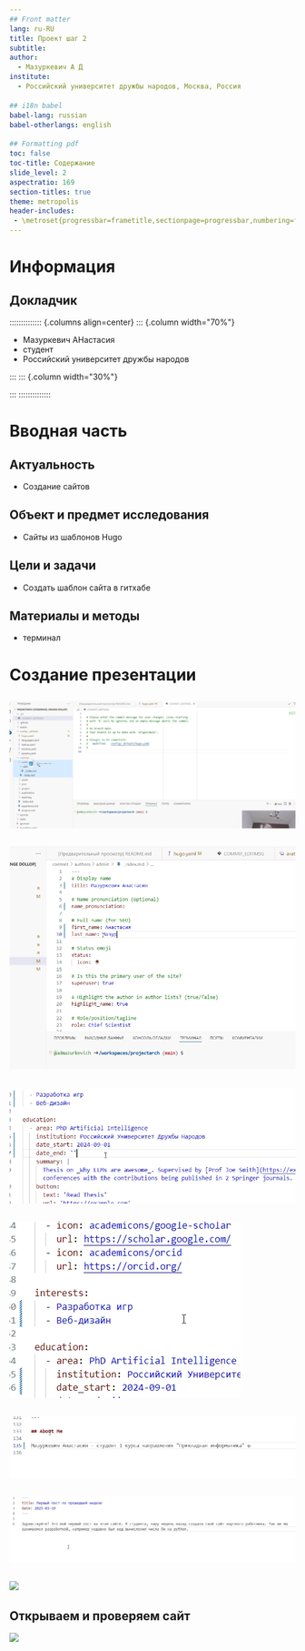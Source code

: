 ```yaml
---
## Front matter
lang: ru-RU
title: Проект шаг 2
subtitle: 
author:
  - Мазуркевич А Д
institute:
  - Российский университет дружбы народов, Москва, Россия

## i18n babel
babel-lang: russian
babel-otherlangs: english

## Formatting pdf
toc: false
toc-title: Содержание
slide_level: 2
aspectratio: 169
section-titles: true
theme: metropolis
header-includes:
 - \metroset{progressbar=frametitle,sectionpage=progressbar,numbering=fraction}
---
```


# Информация

## Докладчик

:::::::::::::: {.columns align=center}
::: {.column width="70%"}

  * Мазуркевич АНастасия
  * студент
  * Российский университет дружбы народов

:::
::: {.column width="30%"}


:::
::::::::::::::

# Вводная часть

## Актуальность

- Создание сайтов

## Объект и предмет исследования

- Сайты из шаблонов Hugo

## Цели и задачи

- Создать шаблон сайта в гитхабе

## Материалы и методы

- терминал

# Создание презентации

## 

![](./image/1.png)

## 

![](./image/2.png)

## 

![](./image/3.png)

## 

![](./image/4.png)

## 

![](./image/5.png)

## 
![](./image/6.png)

## 

![](./image/7.jpg)

## Открываем и проверяем сайт

![](./image/8.jpg)

